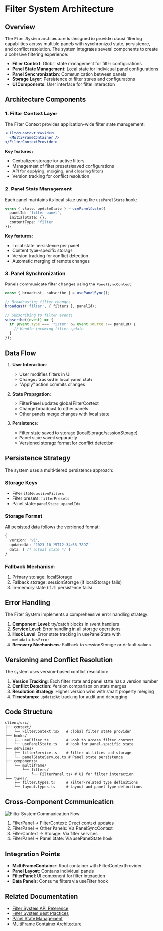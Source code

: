 # Filter System Architecture

## Overview

The Filter System architecture is designed to provide robust filtering capabilities across multiple panels with synchronized state, persistence, and conflict resolution. The system integrates several components to create a cohesive filtering experience:

- **Filter Context**: Global state management for filter configurations
- **Panel State Management**: Local state for individual panel configurations
- **Panel Synchronization**: Communication between panels
- **Storage Layer**: Persistence of filter states and configurations
- **UI Components**: User interface for filter interaction

## Architecture Components

### 1. Filter Context Layer

The Filter Context provides application-wide filter state management:

```jsx
<FilterContextProvider>
  <MultiFrameContainer />
</FilterContextProvider>
```

**Key features:**
- Centralized storage for active filters
- Management of filter presets/saved configurations
- API for applying, merging, and clearing filters
- Version tracking for conflict resolution

### 2. Panel State Management

Each panel maintains its local state using the `usePanelState` hook:

```typescript
const { state, updateState } = usePanelState({
  panelId: 'filter-panel',
  initialState: {},
  contentType: 'filter'
});
```

**Key features:**
- Local state persistence per panel
- Content type-specific storage
- Version tracking for conflict detection
- Automatic merging of remote changes

### 3. Panel Synchronization

Panels communicate filter changes using the `PanelSyncContext`:

```typescript
const { broadcast, subscribe } = usePanelSync();

// Broadcasting filter changes
broadcast('filter', { filters }, panelId);

// Subscribing to filter events
subscribe((event) => {
  if (event.type === 'filter' && event.source !== panelId) {
    // Handle incoming filter update
  }
});
```

## Data Flow

1. **User Interaction**:
   - User modifies filters in UI
   - Changes tracked in local panel state
   - "Apply" action commits changes

2. **State Propagation**:
   - FilterPanel updates global FilterContext
   - Change broadcast to other panels
   - Other panels merge changes with local state

3. **Persistence**:
   - Filter state saved to storage (localStorage/sessionStorage)
   - Panel state saved separately
   - Versioned storage format for conflict detection

## Persistence Strategy

The system uses a multi-tiered persistence approach:

### Storage Keys

- Filter state: `activeFilters`
- Filter presets: `filterPresets`
- Panel state: `panelState_<panelId>`

### Storage Format

All persisted data follows the versioned format:

```typescript
{
  version: 'v1',
  updatedAt: '2023-10-25T12:34:56.789Z',
  data: { /* actual state */ }
}
```

### Fallback Mechanism

1. Primary storage: localStorage
2. Fallback storage: sessionStorage (if localStorage fails)
3. In-memory state (if all persistence fails)

## Error Handling

The Filter System implements a comprehensive error handling strategy:

1. **Component Level**: try/catch blocks in event handlers
2. **Service Level**: Error handling in all storage operations
3. **Hook Level**: Error state tracking in usePanelState with `metadata.hasError`
4. **Recovery Mechanisms**: Fallback to sessionStorage or default values

## Versioning and Conflict Resolution

The system uses version-based conflict resolution:

1. **Version Tracking**: Each filter state and panel state has a version number
2. **Conflict Detection**: Version comparison on state merges
3. **Resolution Strategy**: Higher version wins with smart property merging
4. **Timestamps**: `updatedAt` tracking for audit and debugging

## Code Structure

```
client/src/
├── context/
│   └── FilterContext.tsx   # Global filter state provider
├── hooks/
│   ├── useFilter.ts        # Hook to access filter context
│   └── usePanelState.ts    # Hook for panel-specific state
├── services/
│   ├── filterService.ts    # Filter utilities and storage
│   └── panelStateService.ts # Panel state persistence
├── components/
│   └── multiframe/
│       └── filters/
│           └── FilterPanel.tsx # UI for filter interaction
└── types/
    ├── filter.types.ts     # Filter-related type definitions
    └── layout.types.ts     # Layout and panel type definitions
```

## Cross-Component Communication

![Filter System Communication Flow](../assets/filter-system-communication.png)

1. FilterPanel → FilterContext: Direct context updates
2. FilterPanel → Other Panels: Via PanelSyncContext
3. FilterContext → Storage: Via filter services
4. FilterPanel → Panel State: Via usePanelState hook

## Integration Points

- **MultiFrameContainer**: Root container with FilterContextProvider
- **Panel Layout**: Contains individual panels
- **FilterPanel**: UI component for filter interaction
- **Data Panels**: Consume filters via useFilter hook

## Related Documentation

- [Filter System API Reference](../api/filter-system.md)
- [Filter System Best Practices](./best-practices.md)
- [Panel State Management](../panel-system/state-management.md)
- [MultiFrame Container Architecture](../components/multiframe-container.md) 